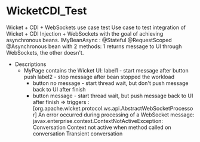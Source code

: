 WicketCDI_Test
==============

Wicket + CDI + WebSockets use case test
Use case to test integration of Wicket + CDI Injection + WebSockets with the goal of achieving asynchronous beans.
IMyBeanAsync : @Stateful @RequestScoped @Asynchronous bean with 2 methods: 1 returns message to UI through WebSockets, the other doesn't.
+ Descriptions
  - MyPage contains the Wicket UI: 
    label1 - start message after button push
    label2 - stop message after bean stopped the workload			 
	- button no message - start thread wait, but don't push message back to UI after finish
	- button message - start thread wait, but push message back to UI after finish => triggers :
	[org.apache.wicket.protocol.ws.api.AbstractWebSocketProcessor] An error occurred during processing of a WebSocket message: 
	javax.enterprise.context.ContextNotActiveException: Conversation Context not active when method called on conversation Transient conversation

